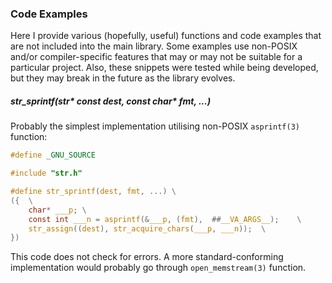 ### Code Examples

Here I provide various (hopefully, useful) functions and code examples that are not included into the
main library. Some examples use non-POSIX and/or compiler-specific features that may or may
not be suitable for a particular project. Also, these snippets were tested while being developed,
but they may break in the future as the library evolves.

##### str_sprintf(str* const dest, const char* fmt, ...)

Probably the simplest implementation utilising non-POSIX `asprintf(3)` function:
```C
#define _GNU_SOURCE

#include "str.h"

#define str_sprintf(dest, fmt, ...)	\
({	\
	char* ___p;	\
	const int ___n = asprintf(&___p, (fmt),  ##__VA_ARGS__);	\
	str_assign((dest), str_acquire_chars(___p, ___n));	\
})
```
This code does not check for errors. A more standard-conforming implementation would probably go
through `open_memstream(3)` function.
